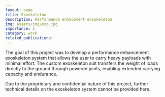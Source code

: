 ```yaml
---
layout: page
title: Exoskeleton
description: Performance enhacement exoskeleton
img: assets/img/exo.jpg
importance: 1
category: work
related_publications: 
---
```


The goal of this project was to develop a performance enhancement exoskeleton system that allows the user to carry heavy payloads with minimal effort. The custom exoskeleton suit transfers the weight of loads directly to the ground through powered joints, enabling extended carrying capacity and endurance.

 Due to the proprietary and confidential nature of this project, further technical details on the exoskeleton system cannot be provided here.